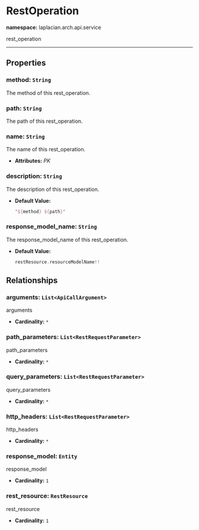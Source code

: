 # **RestOperation**
**namespace:** laplacian.arch.api.service

rest_operation



---

## Properties

### method: `String`
The method of this rest_operation.

### path: `String`
The path of this rest_operation.

### name: `String`
The name of this rest_operation.
- **Attributes:** *PK*

### description: `String`
The description of this rest_operation.
- **Default Value:**
  ```kotlin
  "${method} ${path}"
  ```

### response_model_name: `String`
The response_model_name of this rest_operation.
- **Default Value:**
  ```kotlin
  restResource.resourceModelName!!
  ```

## Relationships

### arguments: `List<ApiCallArgument>`
arguments
- **Cardinality:** `*`

### path_parameters: `List<RestRequestParameter>`
path_parameters
- **Cardinality:** `*`

### query_parameters: `List<RestRequestParameter>`
query_parameters
- **Cardinality:** `*`

### http_headers: `List<RestRequestParameter>`
http_headers
- **Cardinality:** `*`

### response_model: `Entity`
response_model
- **Cardinality:** `1`

### rest_resource: `RestResource`
rest_resource
- **Cardinality:** `1`